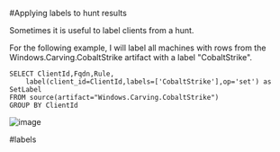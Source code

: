 #Applying labels to hunt results

Sometimes it is useful to label clients from a hunt.

For the following example, I will label all machines with rows from the Windows.Carving.CobaltStrike artifact with a label "CobaltStrike".

```vql
SELECT ClientId,Fqdn,Rule,
    label(client_id=ClientId,labels=['CobaltStrike'],op='set') as SetLabel
FROM source(artifact="Windows.Carving.CobaltStrike")
GROUP BY ClientId
```

![image](https://user-images.githubusercontent.com/13081800/169450498-39d31902-81ec-4b7c-8c6c-72abe0419c7e.png)

#labels

